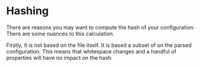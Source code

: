 # Hashing

There are reasons you may want to compute the hash of your configuration. There
are some nuances to this calculation.

Firstly, it is not based on the file itself. It is based a subset of on the
parsed configuration. This means that whitespace changes and a handful of
properties will have no impact on the hash.
